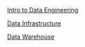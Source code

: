 [Intro to Data Engineering](/tinyschool/engineering/data-engineering/intro-to-data-engineering)

[Data Infrastructure](/tinyschool/engineering/data-engineering/data-infrastructure)

[Data Warehouse](/tinyschool/engineering/data-engineering/data-warehouse)